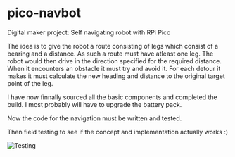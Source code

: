 # pico-navbot
Digital maker project: Self navigating robot with RPi Pico 

The idea is to give the robot a route consisting of legs which consist of a bearing and a distance. As such a route must have atleast one leg.
The robot would then drive in the direction specified for the required distance. When it encounters an obstacle it must try and avoid it. For each detour it makes it must calculate the new heading and distance to the original target point of the leg.

I have now finnally sourced all the basic components and completed the build. I most probably will have to upgrade the battery pack.

Now the code for the navigation must be written and tested.

Then field testing to see if the concept and implementation actually works :)

![Testing](../main/images/Planning.png, "Planning")

